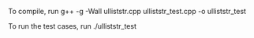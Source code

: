To compile, run  g++ -g -Wall ulliststr.cpp ulliststr_test.cpp -o ulliststr_test

To run the test cases, run ./ulliststr_test